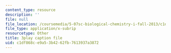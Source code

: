 ```yaml
---
content_type: resource
description: ''
file: null
file_location: /coursemedia/5-07sc-biological-chemistry-i-fall-2013/c1df868ce9a53b4262fb7613937a3872_zdage-Lp8m4.srt
file_type: application/x-subrip
resourcetype: Other
title: 3play caption file
uid: c1df868c-e9a5-3b42-62fb-7613937a3872
---
```

